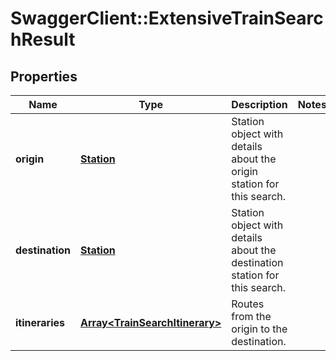# SwaggerClient::ExtensiveTrainSearchResult

## Properties
Name | Type | Description | Notes
------------ | ------------- | ------------- | -------------
**origin** | [**Station**](Station.md) | Station object with details about the origin station for this search. | 
**destination** | [**Station**](Station.md) | Station object with details about the destination station for this search. | 
**itineraries** | [**Array&lt;TrainSearchItinerary&gt;**](TrainSearchItinerary.md) | Routes from the origin to the destination. | 



